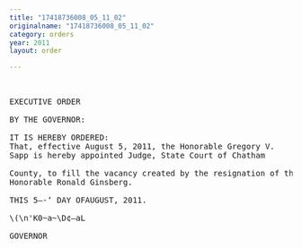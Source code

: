 ```yaml
---
title: "17418736008_05_11_02"
originalname: "17418736008_05_11_02"
category: orders
year: 2011
layout: order

---
```

<pre>
 

EXECUTIVE ORDER

BY THE GOVERNOR:

IT IS HEREBY ORDERED:
That, effective August 5, 2011, the Honorable Gregory V.
Sapp is hereby appointed Judge, State Court of Chatham

County, to fill the vacancy created by the resignation of the
Honorable Ronald Ginsberg.

THIS 5—-‘ DAY OFAUGUST, 2011.

\(\n'K0~a~\D¢—aL

GOVERNOR

</pre>
